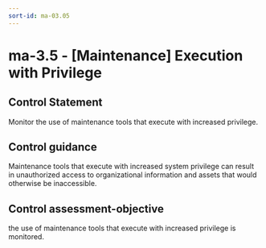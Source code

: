 ```yaml
---
sort-id: ma-03.05
---
```


# ma-3.5 - \[Maintenance\] Execution with Privilege

## Control Statement

Monitor the use of maintenance tools that execute with increased privilege.

## Control guidance

Maintenance tools that execute with increased system privilege can result in unauthorized access to organizational information and assets that would otherwise be inaccessible.

## Control assessment-objective

the use of maintenance tools that execute with increased privilege is monitored.
